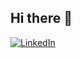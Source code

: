 ## Hi there 👋

<div align="left">
  <a href="https://www.linkedin.com/in/noura-abdelhafez/">
    <img
      src="https://img.shields.io/static/v1?logo=linkedin&style=flat-square&color=0072b1&label=LinkedIn&message=%E2%98%86"
      alt="LinkedIn"
    />
  </a>
</div>

<br />

<!--
**noura-na/noura-na** is a ✨ _special_ ✨ repository because its `README.md` (this file) appears on your GitHub profile.

Here are some ideas to get you started:

- 🔭 I’m currently working on ...
- 🌱 I’m currently learning ...
- 👯 I’m looking to collaborate on ...
- 🤔 I’m looking for help with ...
- 💬 Ask me about ...
- 📫 How to reach me: ...
- 🌱 I'm currently learning more about data preprocessing.
- ![Noura's github stats](https://github-readme-stats.vercel.app/api?username=noura-na)
- [![Top Langs](https://github-readme-stats.vercel.app/api/top-langs/?username=noura-na)](https://github.com/noura-na/github-readme-stats)
- 😄 Pronouns: ...
- ⚡ Fun fact: ...
-->
